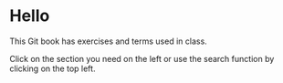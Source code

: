 # Hello

This Git book has exercises and terms used in class.

Click on the section you need on the left or use the search function by clicking on the top left.
